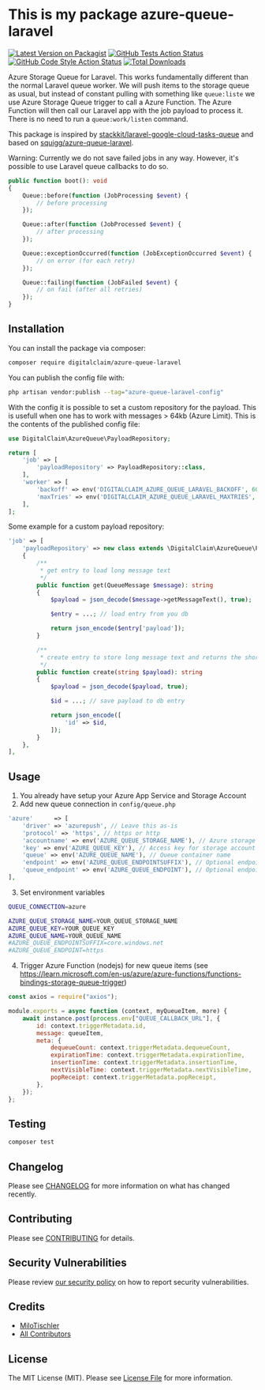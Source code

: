 # This is my package azure-queue-laravel

[![Latest Version on Packagist](https://img.shields.io/packagist/v/digitalclaim/azure-queue-laravel.svg?style=flat-square)](https://packagist.org/packages/digitalclaim/azure-queue-laravel)
[![GitHub Tests Action Status](https://img.shields.io/github/actions/workflow/status/digitalclaim/azure-queue-laravel/run-tests.yml?branch=main&label=tests&style=flat-square)](https://github.com/digitalclaim/azure-queue-laravel/actions?query=workflow%3Arun-tests+branch%3Amain)
[![GitHub Code Style Action Status](https://img.shields.io/github/actions/workflow/status/digitalclaim/azure-queue-laravel/fix-php-code-style-issues.yml?branch=main&label=code%20style&style=flat-square)](https://github.com/digitalclaim/azure-queue-laravel/actions?query=workflow%3A"Fix+PHP+code+style+issues"+branch%3Amain)
[![Total Downloads](https://img.shields.io/packagist/dt/digitalclaim/azure-queue-laravel.svg?style=flat-square)](https://packagist.org/packages/milo/azure-queue-laravel)

Azure Storage Queue for Laravel. This works fundamentally different than the normal Laravel queue worker. We will push items to the storage queue as usual, but instead of constant pulling with something like `queue:liste` we use Azure Storage Queue trigger to call a Azure Function. The Azure Function will then call our Laravel app with the job payload to process it. There is no need to run a `queue:work/listen` command.

This package is inspired by [stackkit/laravel-google-cloud-tasks-queue](https://github.com/stackkit/laravel-google-cloud-tasks-queue) and based on [squigg/azure-queue-laravel](https://github.com/squigg/azure-queue-laravel).

Warning: Currently we do not save failed jobs in any way. However, it's possible to use Laravel queue callbacks to do so.

```php
public function boot(): void
{
    Queue::before(function (JobProcessing $event) {
        // before processing
    });

    Queue::after(function (JobProcessed $event) {
        // after processing
    });

    Queue::exceptionOccurred(function (JobExceptionOccurred $event) {
        // on error (for each retry)
    });

    Queue::failing(function (JobFailed $event) {
        // on fail (after all retries)
    });
}
```

## Installation

You can install the package via composer:

```bash
composer require digitalclaim/azure-queue-laravel
```

You can publish the config file with:

```bash
php artisan vendor:publish --tag="azure-queue-laravel-config"
```

With the config it is possible to set a custom repository for the payload. This is usefull when one has to work with messages > 64kb (Azure Limit). This is the contents of the published config file:

```php
use DigitalClaim\AzureQueue\PayloadRepository;

return [
    'job' => [
        'payloadRepository' => PayloadRepository::class,
    ],
    'worker' => [
        'backoff' => env('DIGITALCLAIM_AZURE_QUEUE_LARAVEL_BACKOFF', 60 * 5),
        'maxTries' => env('DIGITALCLAIM_AZURE_QUEUE_LARAVEL_MAXTRIES', 3),
    ],
];

```

Some example for a custom payload repository:

```php
'job' => [
    'payloadRepository' => new class extends \DigitalClaim\AzureQueue\PayloadRepository
    {
        /**
         * get entry to load long message text
         */
        public function get(QueueMessage $message): string
        {
            $payload = json_decode($message->getMessageText(), true);

            $entry = ...; // load entry from you db

            return json_encode($entry['payload']);
        }

        /**
         * create entry to store long message text and returns the short message text (max 64kb) for the Azure Queue
         */
        public function create(string $payload): string
        {
            $payload = json_decode($payload, true);

            $id = ...; // save payload to db entry

            return json_encode([
                'id' => $id,
            ]);
        }
    },
],
```

## Usage

1. You already have setup your Azure App Service and Storage Account
2. Add new queue connection in `config/queue.php`

```php
'azure'      => [
    'driver' => 'azurepush', // Leave this as-is
    'protocol' => 'https', // https or http
    'accountname' => env('AZURE_QUEUE_STORAGE_NAME'), // Azure storage account name
    'key' => env('AZURE_QUEUE_KEY'), // Access key for storage account
    'queue' => env('AZURE_QUEUE_NAME'), // Queue container name
    'endpoint' => env('AZURE_QUEUE_ENDPOINTSUFFIX'), // Optional endpoint suffix if different from core.windows.net
    'queue_endpoint' => env('AZURE_QUEUE_ENDPOINT'), // Optional endpoint for custom addresses like http://localhost/my_storage_name
],
```

3. Set environment variables

```bash
QUEUE_CONNECTION=azure

AZURE_QUEUE_STORAGE_NAME=YOUR_QUEUE_STORAGE_NAME
AZURE_QUEUE_KEY=YOUR_QUEUE_KEY
AZURE_QUEUE_NAME=YOUR_QUEUE_NAME
#AZURE_QUEUE_ENDPOINTSUFFIX=core.windows.net
#AZURE_QUEUE_ENDPOINT=https
```

4. Trigger Azure Function (nodejs) for new queue items (see https://learn.microsoft.com/en-us/azure/azure-functions/functions-bindings-storage-queue-trigger)

```javascript
const axios = require("axios");

module.exports = async function (context, myQueueItem, more) {
    await instance.post(process.env["QUEUE_CALLBACK_URL"], {
        id: context.triggerMetadata.id,
        message: queueItem,
        meta: {
            dequeueCount: context.triggerMetadata.dequeueCount,
            expirationTime: context.triggerMetadata.expirationTime,
            insertionTime: context.triggerMetadata.insertionTime,
            nextVisibleTime: context.triggerMetadata.nextVisibleTime,
            popReceipt: context.triggerMetadata.popReceipt,
        },
    });
};
```

## Testing

```bash
composer test
```

## Changelog

Please see [CHANGELOG](CHANGELOG.md) for more information on what has changed recently.

## Contributing

Please see [CONTRIBUTING](CONTRIBUTING.md) for details.

## Security Vulnerabilities

Please review [our security policy](../../security/policy) on how to report security vulnerabilities.

## Credits

-   [MiloTischler](https://github.com/milo)
-   [All Contributors](../../contributors)

## License

The MIT License (MIT). Please see [License File](LICENSE.md) for more information.
